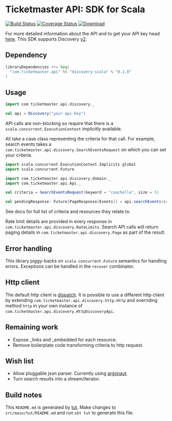 # Ticketmaster API: SDK for Scala

[![Build Status](https://travis-ci.org/ticketmaster-api/sdk-scala.svg?branch=master)](https://travis-ci.org/ticketmaster-api/sdk-scala) [![Coverage Status](https://coveralls.io/repos/github/ticketmaster-api/sdk-scala/badge.svg?branch=master)](https://coveralls.io/github/ticketmaster-api/sdk-scala?branch=master) [ ![Download](https://api.bintray.com/packages/ticketmaster-api/maven/discovery-scala/images/download.svg) ](https://bintray.com/ticketmaster-api/maven/discovery-scala/_latestVersion)

For more detailed information about the API and to get your API key head [here](http://developer.ticketmaster.com/). This SDK supports Discovery [v2](http://developer.ticketmaster.com/products-and-docs/apis/discovery/v2/).

## Dependency

```scala
libraryDependencies ++= Seq(
  "com.ticketmaster.api" %% "discovery-scala" % "0.1.0"
)
```

## Usage

```scala
import com.ticketmaster.api.discovery._

val api = Discovery("your-api-key")
```

API calls are non-blocking so require that there is a `scala.concurrent.ExecutionContext` implicitly available.

All take a case class representing the criteria for that call. For example, search events takes a `com.ticketmaster.api.discovery.SearchEventsRequest` on which you can set your criteria.

```scala
import scala.concurrent.ExecutionContext.Implicits.global
import scala.concurrent.Future

import com.ticketmaster.api.discovery.domain._
import com.ticketmaster.api.Api._

val criteria = SearchEventsRequest(keyword = "coachella", size = 5)

val pendingResponse: Future[PageResponse[Events]] = api.searchEvents(criteria)
```

See docs for full list of criteria and resources they relate to.

Rate limit details are provided in every response in `com.ticketmaster.api.discovery.RateLimits`. Search API calls will return paging details in `com.ticketmaster.api.discovery.Page` as part of the result.

## Error handling

This library piggy-backs on `scala.concurrent.Future` semantics for handling errors. Exceptions can be handled in the `recover` combinator.

## Http client

The default http client is [dispatch](https://github.com/dispatch/reboot). It is possible to use a different http client by extending `com.ticketmaster.api.discovery.http.Http` and overriding method `http` in your own instance of `com.ticketmaster.api.discovery.HttpDiscoveryApi`.

## Remaining work

* Expose _links and _embedded for each resource.
* Remove boilerplate code transforming criteria to http request.

## Wish list

* Allow pluggable json parser. Currently using [argonaut](argonaut.io).
* Turn search results into a stream/iterator.

## Build notes

This `README.md` is generated by [tut](https://github.com/tpolecat/tut). Make changes to `src/main/tut/README.md` and run `sbt tut` to generate this file.
